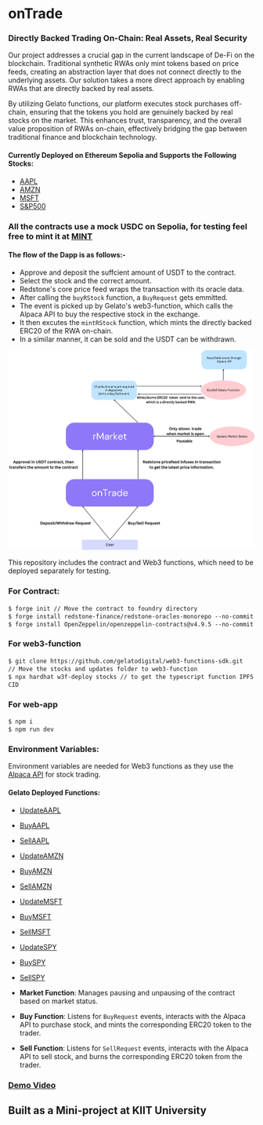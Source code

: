 # onTrade

### Directly Backed Trading On-Chain: Real Assets, Real Security

Our project addresses a crucial gap in the current landscape of De-Fi on the blockchain. Traditional synthetic RWAs only mint tokens based on price feeds, creating an abstraction layer that does not connect directly to the underlying assets. Our solution takes a more direct approach by enabling RWAs that are directly backed by real assets.

By utilizing Gelato functions, our platform executes stock purchases off-chain, ensuring that the tokens you hold are genuinely backed by real stocks on the market. This enhances trust, transparency, and the overall value proposition of RWAs on-chain, effectively bridging the gap between traditional finance and blockchain technology.

#### Currently Deployed on Ethereum Sepolia and Supports the Following Stocks:
- [AAPL](https://sepolia.etherscan.io/address/0x602f5d30662895436bc2052a5db04a568ce745ee)
- [AMZN](https://sepolia.etherscan.io/address/0xd0d668a49f091f8c018c3dde05aab7ef198ebdb1)
- [MSFT](https://sepolia.etherscan.io/address/0x996f82e92eba4bf491aa9386649107a81ecbb3e1)
- [S&P500](https://sepolia.etherscan.io/address/0x99fdc2043639f2f286da21b8c55722e5bc43c0a7)

### All the contracts use a mock USDC on Sepolia, for testing feel free to mint it at [MINT](https://sepolia.etherscan.io/address/0x8e88dc97922f682acf3ce321be6b61a709eb8894#writeContract)

#### The flow of the Dapp is as follows:-
- Approve and deposit the suffcient amount of USDT to the contract.
- Select the stock and the correct amount.
- Redstone's core price feed wraps the transaction with its oracle data.
- After calling the `buyRStock` function, a `BuyRequest` gets emmitted.
- The event is picked up by Gelato's web3-function, which calls the Alpaca API to buy the respective stock in the exchange.
- It then excutes the `mintRStock` function, which mints the directly backed ERC20 of the RWA on-chain.
- In a similar manner, it can be sold and the USDT can be withdrawn. 

![plot](public/image.png)

This repository includes the contract and Web3 functions, which need to be deployed separately for testing.

### For Contract:
```
$ forge init // Move the contract to foundry directory
$ forge install redstone-finance/redstone-oracles-monorepo --no-commit
$ forge install OpenZeppelin/openzeppelin-contracts@v4.9.5 --no-commit
```

### For web3-function
```
$ git clone https://github.com/gelatodigital/web3-functions-sdk.git
// Move the stocks and updates folder to web3-function
$ npx hardhat w3f-deploy stocks // to get the typescript function IPFS CID
```

### For web-app
```
$ npm i
$ npm run dev
```


### Environment Variables:
Environment variables are needed for Web3 functions as they use the [Alpaca API](https://app.alpaca.markets/signup) for stock trading.

#### Gelato Deployed Functions:
- [UpdateAAPL](https://app.gelato.network/functions/task/0x6c605ea798e32b7feb83275ee750db05bccd7fb634a80439d77f9f24e81955b6:11155111)
- [BuyAAPL](https://app.gelato.network/functions/task/0x67ad9c325c9a42e611bfd959966966fcb2def2840658f175f082743a32957fa8:11155111)
- [SellAAPL](https://app.gelato.network/functions/task/0xf2136e25ce5d7ea2e2ea796f21ed45192e22383fd283e5441e5942ff70856cce:11155111)
- [UpdateAMZN](https://app.gelato.network/functions/task/0x7f115fde3a4d03fa6d5b7c5332425c1777dfd8c9f8d582efcaea9904e5f41703:11155111)
- [BuyAMZN](https://app.gelato.network/functions/task/0x92c41019b6643920f44f2a2220a8f097dd23d7119132b78cd838a6258891afa5:11155111)
- [SellAMZN](https://app.gelato.network/functions/task/0x5f1a15fb577ef63172112f2a3503a8bc0391375f706095bca2be53e5aaaa251b:11155111)
- [UpdateMSFT](https://app.gelato.network/functions/task/0x51fd58ed9b26e74395d9a8577b55bce78a63ab8a373c56a202b4d136fe720bf7:11155111)
- [BuyMSFT](https://app.gelato.network/functions/task/0xd577b255e9be71491ea622b562448557894a2fa46c2d972789c79018426c2b06:11155111)
- [SellMSFT](https://app.gelato.network/functions/task/0x78a5ce1407b814f8ff0a2f795249c331dc574db6eec74d398686f4b366109317:11155111)
- [UpdateSPY](https://app.gelato.network/functions/task/0x520a14bf08161ad83e5399c8553c3c5fd548ea87f7b3e4c9386a1ccdac32ca37:11155111)
- [BuySPY](https://app.gelato.network/functions/task/0x992fcedb35d99d55105c3083a78bdc8a624760b7f6f023ad0401339a271dadde:11155111)
- [SellSPY](https://app.gelato.network/functions/task/0x7f0ad980b682ccd99bfe3f961e856efa5129ee2935eb8bb27b0257bb96237c72:11155111)

- **Market Function**: Manages pausing and unpausing of the contract based on market status.
- **Buy Function**: Listens for `BuyRequest` events, interacts with the Alpaca API to purchase stock, and mints the corresponding ERC20 token to the trader.
- **Sell Function**: Listens for `SellRequest` events, interacts with the Alpaca API to sell stock, and burns the corresponding ERC20 token from the trader.

### [Demo Video]()

## Built as a Mini-project at KIIT University
